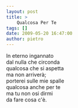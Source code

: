 ```yaml
---
layout: post
title: >
    Qualcosa Per Te
tags: []
date: 2009-05-20 16:47:00
author: pietro
---
```

In eterno ingannato<br/>dal nulla che circonda<br/>qualcosa che si aspetta<br/>ma non arriverà;<br/>porterei sulle mie spalle<br/>qualcosa anche per te<br/>ma tu non osi dirmi<br/>da fare cosa c'è.
